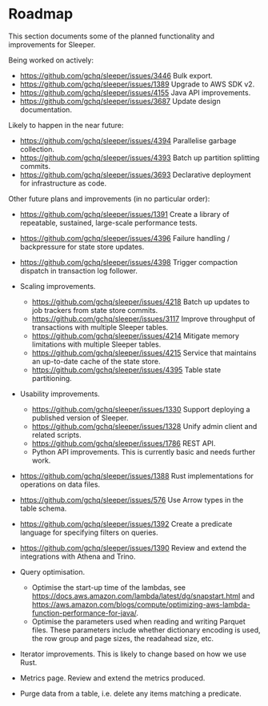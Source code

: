 Roadmap
=======

This section documents some of the planned functionality and improvements for Sleeper.

Being worked on actively:

- https://github.com/gchq/sleeper/issues/3446 Bulk export.
- https://github.com/gchq/sleeper/issues/1389 Upgrade to AWS SDK v2.
- https://github.com/gchq/sleeper/issues/4155 Java API improvements.
- https://github.com/gchq/sleeper/issues/3687 Update design documentation.


Likely to happen in the near future:

- https://github.com/gchq/sleeper/issues/4394 Parallelise garbage collection.
- https://github.com/gchq/sleeper/issues/4393 Batch up partition splitting commits.
- https://github.com/gchq/sleeper/issues/3693 Declarative deployment for infrastructure as code.


Other future plans and improvements (in no particular order):

- https://github.com/gchq/sleeper/issues/1391 Create a library of repeatable, sustained, large-scale performance tests.
- https://github.com/gchq/sleeper/issues/4396 Failure handling / backpressure for state store updates.
- https://github.com/gchq/sleeper/issues/4398 Trigger compaction dispatch in transaction log follower.

- Scaling improvements.
    - https://github.com/gchq/sleeper/issues/4218 Batch up updates to job trackers from state store commits.
    - https://github.com/gchq/sleeper/issues/3117 Improve throughput of transactions with multiple Sleeper tables.
    - https://github.com/gchq/sleeper/issues/4214 Mitigate memory limitations with multiple Sleeper tables.
    - https://github.com/gchq/sleeper/issues/4215 Service that maintains an up-to-date cache of the state store.
    - https://github.com/gchq/sleeper/issues/4395 Table state partitioning.

- Usability improvements.
    - https://github.com/gchq/sleeper/issues/1330 Support deploying a published version of Sleeper.
    - https://github.com/gchq/sleeper/issues/1328 Unify admin client and related scripts.
    - https://github.com/gchq/sleeper/issues/1786 REST API.
    - Python API improvements. This is currently basic and needs further work.

- https://github.com/gchq/sleeper/issues/1388 Rust implementations for operations on data files.
- https://github.com/gchq/sleeper/issues/576 Use Arrow types in the table schema.
- https://github.com/gchq/sleeper/issues/1392 Create a predicate language for specifying filters on queries.
- https://github.com/gchq/sleeper/issues/1390 Review and extend the integrations with Athena and Trino.

- Query optimisation.
    - Optimise the start-up time of the lambdas, see https://docs.aws.amazon.com/lambda/latest/dg/snapstart.html
    and https://aws.amazon.com/blogs/compute/optimizing-aws-lambda-function-performance-for-java/.
    - Optimise the parameters used when reading and writing Parquet files. These parameters include whether
    dictionary encoding is used, the row group and page sizes, the readahead size, etc.

- Iterator improvements. This is likely to change based on how we use Rust.
- Metrics page. Review and extend the metrics produced.
- Purge data from a table, i.e. delete any items matching a predicate.
